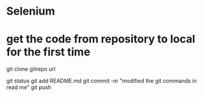 # Selenium

# get the code from repository to local for the first time
git clone gitrepo url

git status
git add README.md
git commit -m "modified the git commands in read me"
git push


